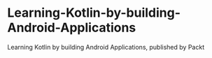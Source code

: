 # Learning-Kotlin-by-building-Android-Applications
 Learning Kotlin by building Android Applications, published by Packt
